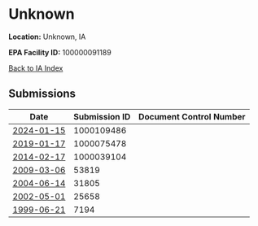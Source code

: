 # Unknown

**Location:** Unknown, IA

**EPA Facility ID:** 100000091189

[Back to IA Index](../../index.md)

## Submissions

| Date | Submission ID | Document Control Number |
|------|--------------|-------------------------|
| [2024-01-15](submissions/1000109486.md) | 1000109486 |  |
| [2019-01-17](submissions/1000075478.md) | 1000075478 |  |
| [2014-02-17](submissions/1000039104.md) | 1000039104 |  |
| [2009-03-06](submissions/53819.md) | 53819 |  |
| [2004-06-14](submissions/31805.md) | 31805 |  |
| [2002-05-01](submissions/25658.md) | 25658 |  |
| [1999-06-21](submissions/7194.md) | 7194 |  |
